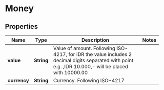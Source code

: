 

# Money


## Properties

| Name | Type | Description | Notes |
| - | - | - | - |
|**value** | **String** | Value of amount. Following ISO-4217, for IDR the value includes 2 decimal digits separated with point e.g. ,IDR 10.000,- will be placed with 10000.00 |  |
|**currency** | **String** | Currency. Following ISO-4217 |  |



